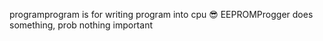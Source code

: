 programprogram is for writing program into cpu 😎
EEPROMProgger does something, prob nothing important
